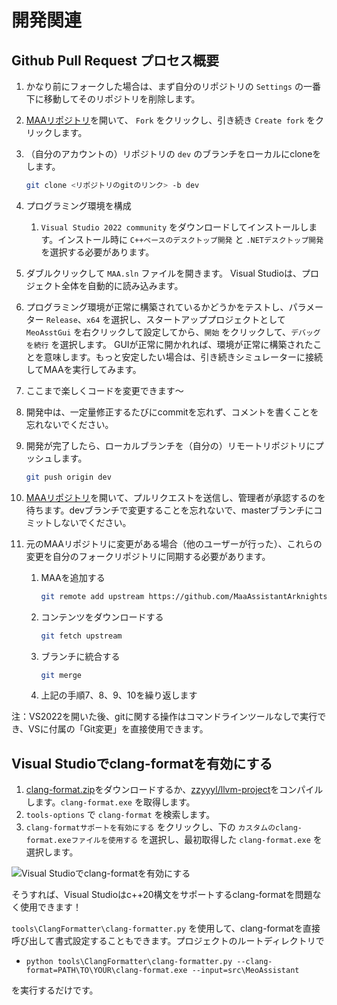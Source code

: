 # 開発関連

## Github Pull Request プロセス概要

1. かなり前にフォークした場合は、まず自分のリポジトリの `Settings` の一番下に移動してそのリポジトリを削除します。
2. [MAAリポジトリ](https://github.com/MaaAssistantArknights/MaaAssistantArknights)を開いて、 `Fork` をクリックし、引き続き `Create fork` をクリックします。
3. （自分のアカウントの）リポジトリの `dev` のブランチをローカルにcloneをします。

    ```bash
    git clone <リポジトリのgitのリンク> -b dev
    ```

4. プログラミング環境を構成

    1. `Visual Studio 2022 community` をダウンロードしてインストールします。インストール時に `C++ベースのデスクトップ開発` と `.NETデスクトップ開発` を選択する必要があります。

5. ダブルクリックして `MAA.sln` ファイルを開きます。 Visual Studioは、プロジェクト全体を自動的に読み込みます。
6. プログラミング環境が正常に構築されているかどうかをテストし、パラメーター `Release`、`x64` を選択し、スタートアッププロジェクトとして `MeoAsstGui` を右クリックして設定してから、`開始` をクリックして、`デバッグを続行` を選択します。 GUIが正常に開かれれば、環境が正常に構築されたことを意味します。もっと安定したい場合は、引き続きシミュレーターに接続してMAAを実行してみます。
7. ここまで楽しくコードを変更できます～
8. 開発中は、一定量修正するたびにcommitを忘れず、コメントを書くことを忘れないでください。
9. 開発が完了したら、ローカルブランチを（自分の）リモートリポジトリにプッシュします。

    ```bash
    git push origin dev
    ```

10. [MAAリポジトリ](https://github.com/MaaAssistantArknights/MaaAssistantArknights)を開いて、プルリクエストを送信し、管理者が承認するのを待ちます。devブランチで変更することを忘れないで、masterブランチにコミットしないでください。
11. 元のMAAリポジトリに変更がある場合（他のユーザーが行った）、これらの変更を自分のフォークリポジトリに同期する必要があります。
    1. MAAを追加する

        ```bash
        git remote add upstream https://github.com/MaaAssistantArknights/MaaAssistantArknights.git
        ```

    2. コンテンツをダウンロードする

        ```bash
        git fetch upstream
        ```

    3. ブランチに統合する

        ```bash
        git merge
        ```

    4. 上記の手順7、8、9、10を繰り返します

注：VS2022を開いた後、gitに関する操作はコマンドラインツールなしで実行でき、VSに付属の「Git変更」を直接使用できます。

## Visual Studioでclang-formatを有効にする

1. [clang-format.zip](https://github.com/MaaAssistantArknights/MaaAssistantArknights/files/9482197/clang-format.zip)をダウンロードするか、[zzyyyl/llvm-project](https://github.com/zzyyyl/llvm-project/tree/fix/clang-format)をコンパイルします。`clang-format.exe` を取得します。
2. `tools-options` で `clang-format` を検索します。
3. `clang-formatサポートを有効にする` をクリックし、下の `カスタムのclang-format.exeファイルを使用する` を選択し、最初取得した `clang-format.exe` を選択します。

![Visual Studioでclang-formatを有効にする](https://user-images.githubusercontent.com/74587068/188262146-bf36f10a-db94-4a3c-9802-88b703342fb6.png)

そうすれば、Visual Studioはc++20構文をサポートするclang-formatを問題なく使用できます！

`tools\ClangFormatter\clang-formatter.py` を使用して、clang-formatを直接呼び出して書式設定することもできます。プロジェクトのルートディレクトリで

- `python tools\ClangFormatter\clang-formatter.py --clang-format=PATH\TO\YOUR\clang-format.exe --input=src\MeoAssistant`

を実行するだけです。
